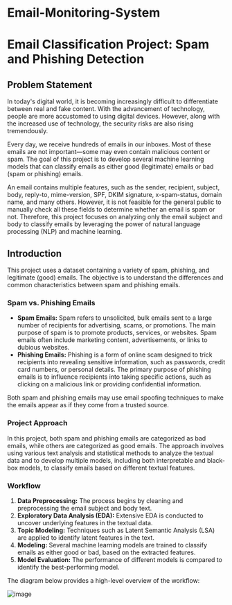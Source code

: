 # Email-Monitoring-System
# Email Classification Project: Spam and Phishing Detection

## Problem Statement

In today's digital world, it is becoming increasingly difficult to differentiate between real and fake content. With the advancement of technology, people are more accustomed to using digital devices. However, along with the increased use of technology, the security risks are also rising tremendously.

Every day, we receive hundreds of emails in our inboxes. Most of these emails are not important—some may even contain malicious content or spam. The goal of this project is to develop several machine learning models that can classify emails as either good (legitimate) emails or bad (spam or phishing) emails.

An email contains multiple features, such as the sender, recipient, subject, body, reply-to, mime-version, SPF, DKIM signature, x-spam-status, domain name, and many others. However, it is not feasible for the general public to manually check all these fields to determine whether an email is spam or not. Therefore, this project focuses on analyzing only the email subject and body to classify emails by leveraging the power of natural language processing (NLP) and machine learning.

## Introduction

This project uses a dataset containing a variety of spam, phishing, and legitimate (good) emails. The objective is to understand the differences and common characteristics between spam and phishing emails.

### Spam vs. Phishing Emails

- **Spam Emails:** Spam refers to unsolicited, bulk emails sent to a large number of recipients for advertising, scams, or promotions. The main purpose of spam is to promote products, services, or websites. Spam emails often include marketing content, advertisements, or links to dubious websites.
- **Phishing Emails:** Phishing is a form of online scam designed to trick recipients into revealing sensitive information, such as passwords, credit card numbers, or personal details. The primary purpose of phishing emails is to influence recipients into taking specific actions, such as clicking on a malicious link or providing confidential information.

Both spam and phishing emails may use email spoofing techniques to make the emails appear as if they come from a trusted source.

### Project Approach

In this project, both spam and phishing emails are categorized as bad emails, while others are categorized as good emails. The approach involves using various text analysis and statistical methods to analyze the textual data and to develop multiple models, including both interpretable and black-box models, to classify emails based on different textual features.

### Workflow

1. **Data Preprocessing:** The process begins by cleaning and preprocessing the email subject and body text.
2. **Exploratory Data Analysis (EDA):** Extensive EDA is conducted to uncover underlying features in the textual data.
3. **Topic Modeling:** Techniques such as Latent Semantic Analysis (LSA) are applied to identify latent features in the text.
4. **Modeling:** Several machine learning models are trained to classify emails as either good or bad, based on the extracted features.
5. **Model Evaluation:** The performance of different models is compared to identify the best-performing model.

The diagram below provides a high-level overview of the workflow:

![image](https://github.com/user-attachments/assets/c3493d23-4bd8-4767-b289-cc5dac5ddac8)


